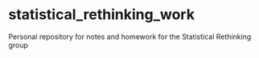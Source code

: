 # statistical_rethinking_work
Personal repository for notes and homework for the Statistical Rethinking group

